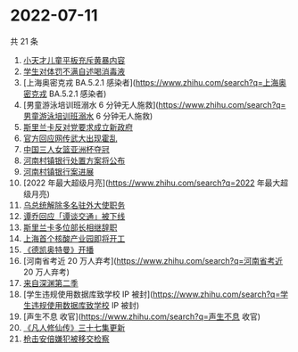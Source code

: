 # 2022-07-11

共 21 条

<!-- BEGIN ZHIHUSEARCH -->
<!-- 最后更新时间 Mon Jul 11 2022 18:08:24 GMT+0800 (China Standard Time) -->
1. [小天才儿童平板充斥黄暴内容](https://www.zhihu.com/search?q=小天才儿童平板充斥黄暴内容)
1. [学生对体罚不满自述喝消毒液](https://www.zhihu.com/search?q=学生对体罚不满自述喝消毒液)
1. [上海奥密克戎 BA.5.2.1 感染者](https://www.zhihu.com/search?q=上海奥密克戎 BA.5.2.1 感染者)
1. [男童游泳培训班溺水 6 分钟无人施救](https://www.zhihu.com/search?q=男童游泳培训班溺水 6 分钟无人施救)
1. [斯里兰卡反对党要求成立新政府](https://www.zhihu.com/search?q=斯里兰卡反对党要求成立新政府)
1. [官方回应网传武大出现霍乱](https://www.zhihu.com/search?q=官方回应网传武大出现霍乱)
1. [中国三人女篮亚洲杯夺冠](https://www.zhihu.com/search?q=中国三人女篮亚洲杯夺冠)
1. [河南村镇银行处置方案将公布](https://www.zhihu.com/search?q=河南村镇银行处置方案将公布)
1. [河南村镇银行案进展](https://www.zhihu.com/search?q=河南村镇银行案进展)
1. [2022 年最大超级月亮](https://www.zhihu.com/search?q=2022 年最大超级月亮)
1. [乌总统解除多名驻外大使职务](https://www.zhihu.com/search?q=乌总统解除多名驻外大使职务)
1. [谭乔回应「谭谈交通」被下线](https://www.zhihu.com/search?q=谭乔回应「谭谈交通」被下线)
1. [斯里兰卡多位部长相继辞职](https://www.zhihu.com/search?q=斯里兰卡多位部长相继辞职)
1. [上海首个核酸产业园即将开工](https://www.zhihu.com/search?q=上海首个核酸产业园即将开工)
1. [《德凯奥特曼》开播](https://www.zhihu.com/search?q=《德凯奥特曼》开播)
1. [河南省考近 20 万人弃考](https://www.zhihu.com/search?q=河南省考近 20 万人弃考)
1. [来自深渊第二季](https://www.zhihu.com/search?q=来自深渊第二季)
1. [学生违规使用数据库致学校 IP 被封](https://www.zhihu.com/search?q=学生违规使用数据库致学校 IP 被封)
1. [声生不息 收官](https://www.zhihu.com/search?q=声生不息 收官)
1. [《凡人修仙传》三十七集更新](https://www.zhihu.com/search?q=《凡人修仙传》三十七集更新)
1. [枪击安倍嫌犯被移交检察](https://www.zhihu.com/search?q=枪击安倍嫌犯被移交检察)
<!-- END ZHIHUSEARCH -->
